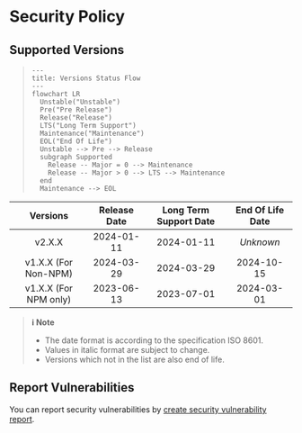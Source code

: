 # Security Policy

## Supported Versions

> ```mermaid
> ---
> title: Versions Status Flow
> ---
> flowchart LR
>   Unstable("Unstable")
>   Pre("Pre Release")
>   Release("Release")
>   LTS("Long Term Support")
>   Maintenance("Maintenance")
>   EOL("End Of Life")
>   Unstable --> Pre --> Release
>   subgraph Supported
>     Release -- Major = 0 --> Maintenance
>     Release -- Major > 0 --> LTS --> Maintenance
>   end
>   Maintenance --> EOL
> ```

| **Versions** | **Release Date** | **Long Term Support Date** | **End Of Life Date** |
|:-:|:-:|:-:|:-:|
| v2.X.X | 2024-01-11 | 2024-01-11 | *Unknown* |
| v1.X.X (For Non-NPM) | 2024-03-29 | 2024-03-29 | 2024-10-15 |
| v1.X.X (For NPM only) | 2023-06-13 | 2023-07-01 | 2024-03-01 |

> **ℹ️ Note**
>
> - The date format is according to the specification ISO 8601.
> - Values in italic format are subject to change.
> - Versions which not in the list are also end of life.

## Report Vulnerabilities

You can report security vulnerabilities by [create security vulnerability report](https://github.com/hugoalh/hugoalh/blob/main/universal-guide/contributing.md#create-a-security-vulnerability-report).

